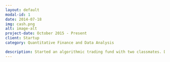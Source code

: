 ```yaml
---
layout: default
modal-id: 1
date: 2014-07-18
img: cash.png
alt: image-alt
project-date: October 2015 - Present
client: Startup
category: Quantitative Finance and Data Analysis

description: Started an algorithmic trading fund with two classmates. Developed and backtested end-of-day and intraday trading strategies on historical data. Following algorithm development and backtesting, we implemented the strategies in our brokerage account through an automated execution system. \n The historical tick trade data was hosted on Amazon Cloud instances and manipulated with Python in conjunction with various data analysis libraries, including Pandas, NumPy and PySwarm. The brokerage account was hosted through Interactive Brokers and interacted with through their C++ API. 
---
```

